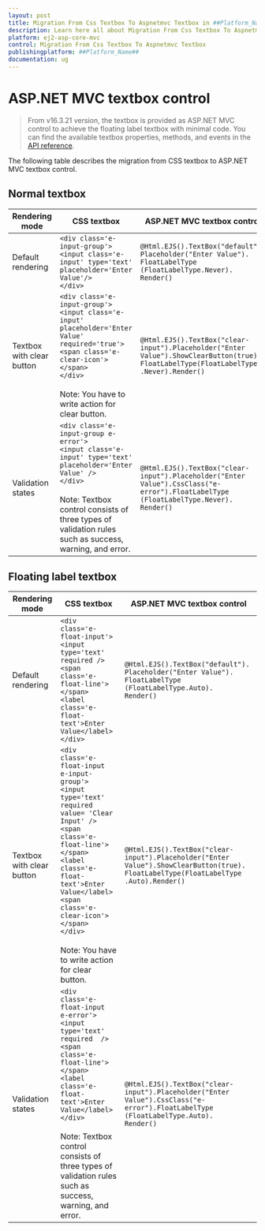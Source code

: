 ```yaml
---
layout: post
title: Migration From Css Textbox To Aspnetmvc Textbox in ##Platform_Name## Textbox Component
description: Learn here all about Migration From Css Textbox To Aspnetmvc Textbox in Syncfusion ##Platform_Name## Textbox component of syncfusion and more.
platform: ej2-asp-core-mvc
control: Migration From Css Textbox To Aspnetmvc Textbox
publishingplatform: ##Platform_Name##
documentation: ug
---
```



# ASP.NET MVC textbox control

> From v16.3.21 version, the textbox is provided as ASP.NET MVC control to achieve the floating label textbox with minimal code. You can find the available textbox properties, methods, and events in the [API reference](https://help.syncfusion.com/cr/aspnetmvc-js2/Syncfusion.EJ2.Inputs.TextBox.html).

The following table describes the migration from CSS textbox to ASP.NET MVC textbox control.

## Normal textbox

| **Rendering mode** | **CSS textbox** | **ASP.NET MVC textbox control** |
|--------------------|-----------------|-----------------------|
| Default rendering | `<div class='e-input-group'>`<br/>`<input class='e-input' type='text' placeholder='Enter Value'/>`<br/>`</div>` | `@Html.EJS().TextBox("default").`<br/>`Placeholder("Enter Value").`<br/>`FloatLabelType`<br/>`(FloatLabelType.Never).`<br/>`Render()` |
| Textbox with clear button | `<div class='e-input-group'>`<br/>`<input class='e-input' placeholder='Enter Value' required='true'>`<br/>`<span class='e-clear-icon'></span>`<br/>`</div>`<br/><br/> Note: You have to write action for clear button. | `@Html.EJS().TextBox("clear-input").Placeholder("Enter Value").ShowClearButton(true).`<br/>`FloatLabelType(FloatLabelType`<br/>`.Never).Render()` |
| Validation states | `<div class='e-input-group e-error'>`<br/>`<input class='e-input' type='text' placeholder='Enter Value' />`<br/>`</div>`<br/><br/> Note: Textbox control consists of three types of validation rules such as success, warning, and error. | `@Html.EJS().TextBox("clear-input").Placeholder("Enter Value").CssClass("e-error").FloatLabelType`<br/>`(FloatLabelType.Never).`<br/>`Render()` |

## Floating label textbox

| **Rendering mode** | **CSS textbox** | **ASP.NET MVC textbox control** |
|--------------------|-----------------|----------------------|
| Default rendering | `<div class='e-float-input'>`<br/>`<input type='text' required />`<br/>`<span class='e-float-line'></span>`<br/>`<label class='e-float-text'>Enter Value</label>`<br/>`</div>` | `@Html.EJS().TextBox("default").`<br/>`Placeholder("Enter Value").`<br/>`FloatLabelType`<br/>`(FloatLabelType.Auto).`<br/>`Render()` |
| Textbox with clear button | `<div class='e-float-input e-input-group'>`<br/>`<input type='text' required  value= 'Clear Input' />`<br/>`<span class='e-float-line'></span>`<br/>`<label class='e-float-text'>Enter Value</label>`<br/>`<span class='e-clear-icon'></span>`<br/>`</div>`<br/><br/> Note: You have to write action for clear button. | `@Html.EJS().TextBox("clear-input").Placeholder("Enter Value").ShowClearButton(true).`<br/>`FloatLabelType(FloatLabelType`<br/>`.Auto).Render()` |
| Validation states | `<div class='e-float-input e-error'>`<br/>`<input type='text' required  />`<br/>`<span class='e-float-line'></span>`<br/>`<label class='e-float-text'>Enter Value</label>`<br/>`</div>`<br/><br/> Note: Textbox control consists of three types of validation rules such as success, warning, and error. | `@Html.EJS().TextBox("clear-input").Placeholder("Enter Value").CssClass("e-error").FloatLabelType`<br/>`(FloatLabelType.Auto).`<br/>`Render()` |